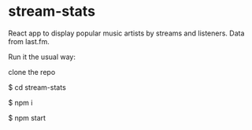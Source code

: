 # stream-stats

React app to display popular music artists by streams and listeners. Data from last.fm.

Run it the usual way:

clone the repo

$ cd stream-stats

$ npm i

$ npm start
